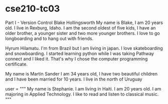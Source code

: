 
# cse210-tc03
Part I - Version Control
Blake Hollingsworth
My name is Blake, I am 20 years old. I live in Rexburg, Idaho. 
I am the second oldest of five kids, I have an older brother, a younger
sister and two more younger brothers. I love to go longboarding and
to hang out with friends. 

Hyrum Hilamatu. 
I'm from Brazil but I am living in japan. I love skateboarding and snowboarding. 
I started learning python while I was taking Pathway connect and I liked it. That's why I chose
the computer programming certificate.

My name is Martin Sander
I am 34 years old, I have two beautiful children and I have been married for 10 years. I live in the north of Uruguay

user = """ My name is Stephanie. I am living in Haiti. I am 20 years old.
I am majoring in Applied Technology. I like to read and listen to classical
music. """

